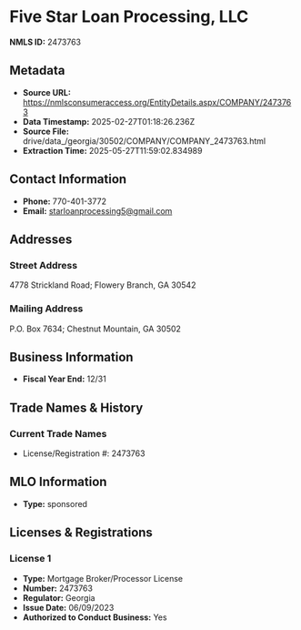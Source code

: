 # Five Star Loan Processing, LLC

**NMLS ID:** 2473763

## Metadata
- **Source URL:** https://nmlsconsumeraccess.org/EntityDetails.aspx/COMPANY/2473763
- **Data Timestamp:** 2025-02-27T01:18:26.236Z
- **Source File:** drive/data_/georgia/30502/COMPANY/COMPANY_2473763.html
- **Extraction Time:** 2025-05-27T11:59:02.834989

## Contact Information
- **Phone:** 770-401-3772
- **Email:** starloanprocessing5@gmail.com

## Addresses
### Street Address
4778 Strickland Road; Flowery Branch, GA 30542

### Mailing Address
P.O. Box 7634; Chestnut Mountain, GA 30502

## Business Information
- **Fiscal Year End:** 12/31

## Trade Names & History
### Current Trade Names
- License/Registration #: 2473763

## MLO Information
- **Type:** sponsored

## Licenses & Registrations

### License 1
- **Type:** Mortgage Broker/Processor License
- **Number:** 2473763
- **Regulator:** Georgia
- **Issue Date:** 06/09/2023
- **Authorized to Conduct Business:** Yes
